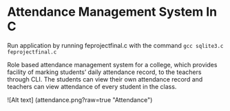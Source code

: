 # Attendance Management System In C

Run application by running feprojectfinal.c with the command `gcc sqlite3.c feprojectfinal.c`

Role based attendance management system for a college, which provides facility of marking students’ daily attendance record, to the teachers through CLI. The students can view their own attendance record and teachers can view attendance of every student in the class.

![Alt text] (attendance.png?raw=true "Attendance")


